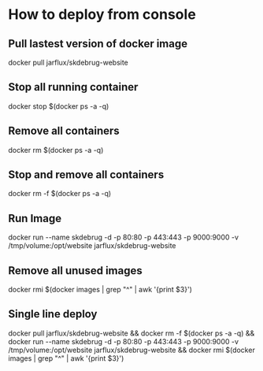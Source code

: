 # How to deploy from console

## Pull lastest version of docker image
docker pull jarflux/skdebrug-website

## Stop all running container
docker stop $(docker ps -a -q)

## Remove all containers
docker rm $(docker ps -a -q)

## Stop and remove all containers
docker rm -f $(docker ps -a -q)

## Run Image
docker run --name skdebrug -d -p 80:80 -p 443:443 -p 9000:9000 -v /tmp/volume:/opt/website jarflux/skdebrug-website

## Remove all unused images
docker rmi $(docker images | grep "^<none>" | awk '{print $3}')

## Single line deploy
docker pull jarflux/skdebrug-website && docker rm -f $(docker ps -a -q) && docker run --name skdebrug -d -p 80:80 -p 443:443 -p 9000:9000 -v /tmp/volume:/opt/website jarflux/skdebrug-website && docker rmi $(docker images | grep "^<none>" | awk '{print $3}')